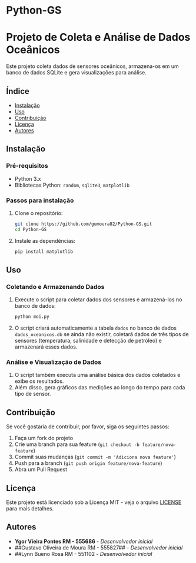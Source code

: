 # Python-GS

# Projeto de Coleta e Análise de Dados Oceânicos

Este projeto coleta dados de sensores oceânicos, armazena-os em um banco de dados SQLite e gera visualizações para análise.

## Índice

- [Instalação](#instalação)
- [Uso](#uso)
- [Contribuição](#contribuição)
- [Licença](#licença)
- [Autores](#autores)

## Instalação

### Pré-requisitos

- Python 3.x
- Bibliotecas Python: `random`, `sqlite3`, `matplotlib`

### Passos para instalação

1. Clone o repositório:

    ```bash
    git clone https://github.com/gumoura82/Python-GS.git
    cd Python-GS
    ```

2. Instale as dependências:

    ```bash
    pip install matplotlib
    ```

## Uso

### Coletando e Armazenando Dados

1. Execute o script para coletar dados dos sensores e armazená-los no banco de dados:

    ```bash
    python moi.py
    ```

2. O script criará automaticamente a tabela `dados` no banco de dados `dados_oceanicos.db` se ainda não existir, coletará dados de três tipos de sensores (temperatura, salinidade e detecção de petróleo) e armazenará esses dados.

### Análise e Visualização de Dados

1. O script também executa uma análise básica dos dados coletados e exibe os resultados.
2. Além disso, gera gráficos das medições ao longo do tempo para cada tipo de sensor.

## Contribuição

Se você gostaria de contribuir, por favor, siga os seguintes passos:

1. Faça um fork do projeto
2. Crie uma branch para sua feature (`git checkout -b feature/nova-feature`)
3. Commit suas mudanças (`git commit -m 'Adiciona nova feature'`)
4. Push para a branch (`git push origin feature/nova-feature`)
5. Abra um Pull Request

## Licença

Este projeto está licenciado sob a Licença MIT - veja o arquivo [LICENSE](LICENSE) para mais detalhes.

## Autores

- **Ygor Vieira Pontes RM - 555686** - *Desenvolvedor inicial*
- ##Gustavo Oliveira de Moura RM - 555827## - *Desenvolvedor inicial*
- ##Lynn Bueno Rosa RM - 551102 - *Desenvolvedor inicial*
